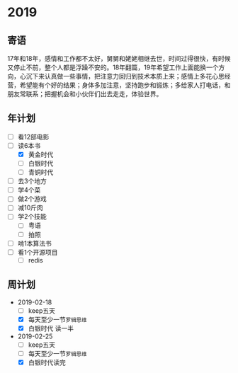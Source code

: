 # 2019

## 寄语

17年和18年，感情和工作都不太好，舅舅和姥姥相继去世，时间过得很快，有时候又停止不前，整个人都是浮躁不安的。18年翻篇，19年希望工作上面能换一个方向，心沉下来认真做一些事情，把注意力回归到技术本质上来；感情上多花心思经营，希望能有个好的结果；身体多加注意，坚持跑步和锻炼；多给家人打电话，和朋友常联系；把握机会和小伙伴们出去走走，体验世界。

## 年计划

+ [ ] 看12部电影
+ [ ] 读6本书
  + [x] 黄金时代
  + [ ] 白银时代
  + [ ] 青铜时代
+ [ ] 去3个地方
+ [ ] 学4个菜
+ [ ] 做2个游戏
+ [ ] 减10斤肉
+ [ ] 学2个技能
  + [ ] 粤语
  + [ ] 拍照
+ [ ] 啃1本算法书
+ [ ] 看1个开源项目
  + [ ] redis

## 周计划

+ 2019-02-18
  + [ ] keep五天
  + [x] 每天至少一节`罗辑思维`
  + [x] 白银时代 读一半
+ 2019-02-25
  + [ ] keep五天
  + [ ] 每天至少一节`罗辑思维`
  + [x] 白银时代读完
